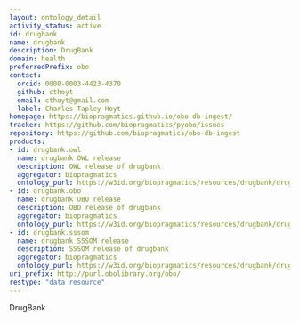 ```yaml
---
layout: ontology_detail
activity_status: active
id: drugbank
name: drugbank
description: DrugBank
domain: health
preferredPrefix: obo
contact:
  orcid: 0000-0003-4423-4370
  github: cthoyt
  email: cthoyt@gmail.com
  label: Charles Tapley Hoyt
homepage: https://biopragmatics.github.io/obo-db-ingest/
tracker: https://github.com/biopragmatics/pyobo/issues
repository: https://github.com/biopragmatics/obo-db-ingest
products:
- id: drugbank.owl
  name: drugbank OWL release
  description: OWL release of drugbank
  aggregator: biopragmatics
  ontology_purl: https://w3id.org/biopragmatics/resources/drugbank/drugbank.owl
- id: drugbank.obo
  name: drugbank OBO release
  description: OBO release of drugbank
  aggregator: biopragmatics
  ontology_purl: https://w3id.org/biopragmatics/resources/drugbank/drugbank.obo
- id: drugbank.sssom
  name: drugbank SSSOM release
  description: SSSOM release of drugbank
  aggregator: biopragmatics
  ontology_purl: https://w3id.org/biopragmatics/resources/drugbank/drugbank.sssom
uri_prefix: http://purl.obolibrary.org/obo/
restype: "data resource"
---
```


DrugBank
